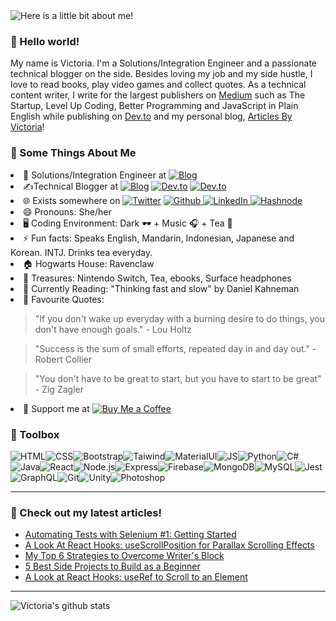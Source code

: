 <img src="https://github.com/victoria-lo/victoria-lo/blob/master/myGif.gif" alt="Here is a little bit about me!">


### 👋 Hello world!

My name is Victoria. I'm a Solutions/Integration Engineer and a passionate technical blogger on the side. Besides loving my job and my side hustle, I love to read books, play video games and collect quotes. As a technical content writer, I write for the largest publishers on [Medium](https://victoria2666.medium.com/) such as The Startup, Level Up Coding, Better Programming and JavaScript in Plain English while publishing on [Dev.to](https://dev.to/lo_victoria2666) and my personal blog, [Articles By Victoria](https://lo-victoria.com)!

### 🧐 Some Things About Me
<li>💼 Solutions/Integration Engineer at <a href="https://www.paypal.com/ca/home" target="_blank"><img alt="Blog" src="https://img.shields.io/badge/-PayPal-f2ba36?&style=flat-square&&logo=paypal" /></a></li>
<li>✍️Technical Blogger at <a href="https://lo-victoria.com" target="_blank"><img alt="Blog" src="https://img.shields.io/badge/-Personal%20Blog-add8e6?&style=flat-square" /></a> <a href="https://medium.com/@victoria2666" target="_blank"><img alt="Dev.to" src="https://img.shields.io/badge/-Medium-0A0A0A?&style=flat-square&logo=medium&logoColor=white" /></a>
<a href="https://dev.to/lo_victoria2666" target="_blank"><img alt="Dev.to" src="https://img.shields.io/badge/-Dev.To-0A0A0A?&style=flat-square&logo=dev.to&logoColor=white" /></a>
</li>
<li> 🌐 Exists somewhere on <a href="https://twitter.com/lo_victoria2666" target="_blank">
<img alt="Twitter" src="https://img.shields.io/badge/-Twitter-1DA1F2?logo=twitter&logoColor=white&style=flat-square" /></a>
<a href="https://github.com/victoria-lo" target="_blank">
<img alt="Github" src="https://img.shields.io/badge/-GitHub-181717?&style=flat-square&logo=github&logoColor=white" />
<a href="https://www.linkedin.com/in/victoria2666/" target="_blank">
<img alt="LinkedIn" src="https://img.shields.io/badge/-LinkedIn-0A66C2?&style=flat-square&logo=linkedin&logoColor=white" />
</a>
<a href="https://hashnode.com/@victoria" target="_blank"><img alt="Hashnode" src="https://img.shields.io/badge/-Hashnode-2962FF?logo=hashnode&style=flat-square" /></a>
</a></li>
<li>😄 Pronouns: She/her</li>
<li>🖥️ Coding Environment: Dark 🕶️ + Music 🎧 + Tea 🍵</li>
<li>⚡ Fun facts: Speaks English, Mandarin, Indonesian, Japanese and Korean. INTJ. Drinks tea everyday.</li>
<li>🏠 Hogwarts House: Ravenclaw</li>
<li>💎 Treasures: Nintendo Switch, Tea, ebooks, Surface headphones</li>
<li>📖 Currently Reading: "Thinking fast and slow" by Daniel Kahneman</li>
<li>💬 Favourite Quotes: 

> "If you don't wake up everyday with a burning desire to do things, you don't have enough goals." - Lou Holtz

> "Success is the sum of small efforts, repeated day in and day out." - Robert Collier

> "You don't have to be great to start, but you have to start to be great"  - Zig Zagler
</li>
<li>🙏 Support me at <a href="https://www.buymeacoffee.com/victoria2666" target="_blank"><img alt="Buy Me a Coffee" src="https://img.shields.io/badge/-Buy%20Me%20A%20Coffee-ffdd00?&style=flat-square&&logo=buy%20me%20a%20coffee&logoColor=black" /></a></li>

### 🧰 Toolbox
![HTML](https://img.shields.io/badge/-html5-E34F26?&style=for-the-badge&logo=html5&logoColor=white)![CSS](https://img.shields.io/badge/-css3-1572B6?&style=for-the-badge&logo=css3&logoColor=white)![Bootstrap](https://img.shields.io/badge/-Bootstrap-7952B3?&style=for-the-badge&logo=bootstrap&logoColor=white)![Taiwind](https://img.shields.io/badge/-Tailwind-38B2AC?&style=for-the-badge&logo=tailwind%20css&logoColor=white)![MaterialUI](https://img.shields.io/badge/-Material%20UI-0081CB?&style=for-the-badge&logo=material-ui&logoColor=white)![JS](https://img.shields.io/badge/-javascript-F7DF1E?&style=for-the-badge&logo=javascript&logoColor=black)![Python](https://img.shields.io/badge/-Python-3776AB?&style=for-the-badge&logo=python&logoColor=yellow)![C#](https://img.shields.io/badge/-C%20Sharp-white?&style=for-the-badge&logo=c%20sharp&logoColor=239120)![Java](https://img.shields.io/badge/-Java-007396?&style=for-the-badge&logo=java&logoColor=white)![React](https://img.shields.io/badge/-ReactJS-grey?&style=for-the-badge&logo=react&logoColor=61DAFB)![Node.js](https://img.shields.io/badge/-Node.js-black?&style=for-the-badge&logo=node.js&logoColor=339933)![Express](https://img.shields.io/badge/-Express-grey?&style=for-the-badge&logo=express&logoColor=white)![Firebase](https://img.shields.io/badge/-Firebase-4c8bf5?&style=for-the-badge&&logo=firebase&logoColor=ffca28)![MongoDB](https://img.shields.io/badge/-MongoDB-white?&style=for-the-badge&logo=mongodb&logoColor=47A248)![MySQL](https://img.shields.io/badge/-MySQL-4479A1?&style=for-the-badge&logo=mysql&logoColor=white)![Jest](https://img.shields.io/badge/-Jest-C21325?&style=for-the-badge&logo=jest&logoColor=white)![GraphQL](https://img.shields.io/badge/-GraphQL-black?&style=for-the-badge&logo=graphql&logoColor=E10098)![Git](https://img.shields.io/badge/-Git-F05032?&style=for-the-badge&logo=git&logoColor=white)![Unity](https://img.shields.io/badge/-Unity-000000?&style=for-the-badge&logo=unity&logoColor=white)![Photoshop](https://img.shields.io/badge/-Adobe%20Photoshop-black?&style=for-the-badge&logo=adobe%20photoshop&logoColor=31a8ff)

------

### 📝 Check out my latest articles!
<!-- BLOG:START -->
- [Automating Tests with Selenium #1: Getting Started](https://lo-victoria.com/automating-tests-with-selenium-1-getting-started)
- [A Look At React Hooks: useScrollPosition for Parallax Scrolling Effects](https://lo-victoria.com/a-look-at-react-hooks-usescrollposition-for-parallax-scrolling-effects)
- [My Top 6 Strategies to Overcome Writer&#39;s Block](https://lo-victoria.com/my-top-6-strategies-to-overcome-writers-block)
- [5 Best Side Projects to Build as a Beginner](https://lo-victoria.com/5-best-side-projects-to-build-as-a-beginner)
- [A Look at React Hooks: useRef to Scroll to an Element](https://lo-victoria.com/a-look-at-react-hooks-useref-to-scroll-to-an-element)
<!-- BLOG:END -->

-----

![Victoria's github stats](https://github-readme-stats.vercel.app/api?username=victoria-lo&show_icons=true&count_private=true&hide=issues,prs)
